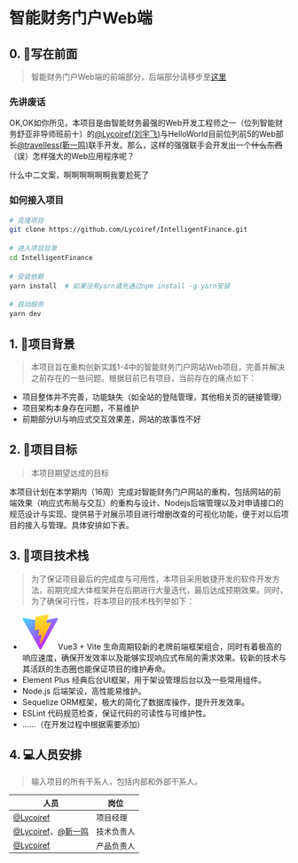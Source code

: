# 智能财务门户Web端
## 0. :speech_balloon:写在前面
> 智能财务门户Web端的前端部分，后端部分请移步至[这里]()

### 先讲废话
OK,OK如你所见，本项目是由智能财务最强的Web开发工程师之一（位列智能财务舒亚非导师班前十）的[@Lycoiref(刘宇飞)](https://github.com/Lycoiref)与HelloWorld目前位列前5的Web部长[@travelless(靳一鸣)](https://github.com/travelless)联手开发。那么，这样的强强联手会开发出一个~~什么东西~~（误）怎样强大的Web应用程序呢？

什么中二文案，啊啊啊啊啊啊我要尬死了

### 如何接入项目

```bash
# 克隆项目
git clone https://github.com/Lycoiref/IntelligentFinance.git

# 进入项目目录
cd IntelligentFinance

# 安装依赖
yarn install  # 如果没有yarn请先通过npm install -g yarn安装

# 启动服务
yarn dev
```

## 1. :pencil:项目背景
> 本项目旨在重构创新实践1-4中的智能财务门户网站Web项目，完善并解决之前存在的一些问题。根据目前已有项目，当前存在的痛点如下：

- 项目整体并不完善，功能缺失（如全站的登陆管理，其他相关页的链接管理）
- 项目架构本身存在问题，不易维护
- 前期部分UI与响应式交互效果差，网站的故事性不好
## 2. :book:项目目标
> 本项目期望达成的目标


本项目计划在本学期内（16周）完成对智能财务门户网站的重构，包括网站的前端效果（响应式布局与交互）的重构与设计、Nodejs后端管理以及对申请接口的规范设计与实现、提供易于对展示项目进行增删改查的可视化功能，便于对以后项目的接入与管理。具体安排如下表。


## 3. :bookmark_tabs:项目技术栈
> 为了保证项目最后的完成度与可用性，本项目采用敏捷开发的软件开发方法，前期完成大体框架并在后期进行大量迭代，最后达成预期效果。同时，为了确保可行性，将本项目的技术栈列举如下：

- ![vite](/public/vite.svg)Vue3 + Vite 生命周期较新的老牌前端框架组合，同时有着极高的响应速度，确保开发效率以及能够实现响应式布局的需求效果。较新的技术与其活跃的生态圈也能保证项目的维护寿命。
- Element Plus 经典后台UI框架，用于架设管理后台以及一些常用组件。
- Node.js 后端架设，高性能易维护。
- Sequelize ORM框架，极大的简化了数据库操作，提升开发效率。
- ESLint 代码规范检查，保证代码的可读性与可维护性。
- ……（在开发过程中根据需要添加）

## 4. :computer:人员安排
> 输入项目的所有干系人，包括内部和外部干系人。

| **人员** | **岗位** |
| --- | --- |
| [@Lycoiref](/lycoiref) | 项目经理 |
| [@Lycoiref](/lycoiref)、[@靳一鸣](/travelless) | 技术负责人 |
| [@Lycoiref](/lycoiref) | 产品负责人 |
